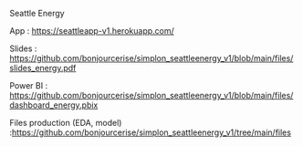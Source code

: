 Seattle Energy 

App : https://seattleapp-v1.herokuapp.com/

Slides : https://github.com/bonjourcerise/simplon_seattleenergy_v1/blob/main/files/slides_energy.pdf

Power BI : https://github.com/bonjourcerise/simplon_seattleenergy_v1/blob/main/files/dashboard_energy.pbix

Files production (EDA, model) :https://github.com/bonjourcerise/simplon_seattleenergy_v1/tree/main/files
